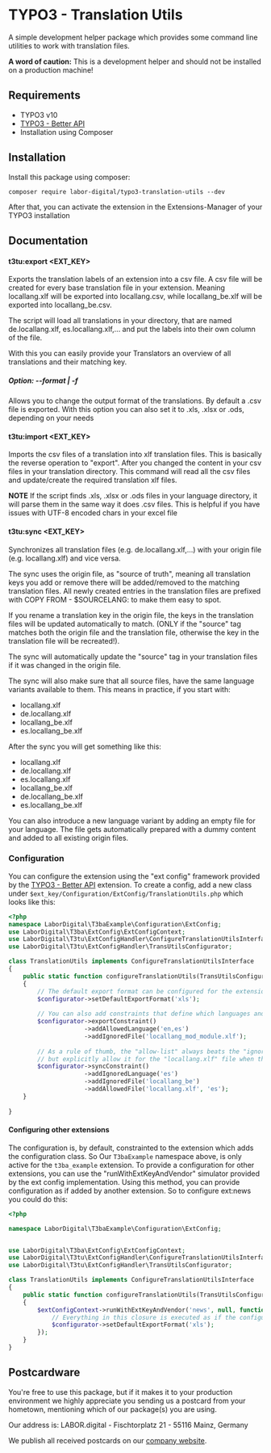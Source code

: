 # TYPO3 - Translation Utils

A simple development helper package which provides some command line utilities to work with translation files.

**A word of caution:** This is a development helper and should not be installed on a production machine!

## Requirements

- TYPO3 v10
- [TYPO3 - Better API](https://github.com/labor-digital/typo3-better-api)
- Installation using Composer

## Installation

Install this package using composer:

```
composer require labor-digital/typo3-translation-utils --dev
```

After that, you can activate the extension in the Extensions-Manager of your TYPO3 installation

## Documentation

#### t3tu:export <EXT_KEY>

Exports the translation labels of an extension into a csv file. A csv file will be created for every base translation file in your extension. Meaning
locallang.xlf will be exported into locallang.csv, while locallang_be.xlf will be exported into locallang_be.csv.

The script will load all translations in your directory, that are named de.locallang.xlf, es.locallang.xlf,... and put the labels into their own column of the
file.

With this you can easily provide your Translators an overview of all translations and their matching key.

##### Option: --format | -f

Allows you to change the output format of the translations. By default a .csv file is exported. With this option you can also set it to .xls, .xlsx or .ods,
depending on your needs

#### t3tu:import <EXT_KEY>

Imports the csv files of a translation into xlf translation files. This is basically the reverse operation to "export". After you changed the content in your
csv files in your translation directory. This command will read all the csv files and update/create the required translation xlf files.

**NOTE**
If the script finds .xls, .xlsx or .ods files in your language directory, it will parse them in the same way it does .csv files. This is helpful if you have
issues with UTF-8 encoded chars in your excel file

#### t3tu:sync <EXT_KEY>

Synchronizes all translation files (e.g. de.locallang.xlf,...) with your origin file (e.g. locallang.xlf) and vice versa.

The sync uses the origin file, as "source of truth", meaning all translation keys you add or remove there will be added/removed to the matching translation
files. All newly created entries in the translation files are prefixed with COPY FROM - $SOURCELANG: to make them easy to spot.

If you rename a translation key in the origin file, the keys in the translation files will be updated automatically to match.
(ONLY if the "source" tag matches both the origin file and the translation file, otherwise the key in the translation file will be recreated!).

The sync will automatically update the "source" tag in your translation files if it was changed in the origin file.

The sync will also make sure that all source files, have the same language variants available to them. This means in practice, if you start with:

- locallang.xlf
- de.locallang.xlf
- locallang_be.xlf
- es.locallang_be.xlf

After the sync you will get something like this:

- locallang.xlf
- de.locallang.xlf
- es.locallang.xlf
- locallang_be.xlf
- de.locallang_be.xlf
- es.locallang_be.xlf

You can also introduce a new language variant by adding an empty file for your language. The file gets automatically prepared with a dummy content and added to
all existing origin files.

### Configuration

You can configure the extension using the "ext config" framework provided by the [TYPO3 - Better API](https://github.com/labor-digital/typo3-better-api)
extension. To create a config, add a new class under `$ext_key/Configuration/ExtConfig/TranslationUtils.php` which looks like this:

```php
<?php
namespace LaborDigital\T3baExample\Configuration\ExtConfig;
use LaborDigital\T3ba\ExtConfig\ExtConfigContext;
use LaborDigital\T3tu\ExtConfigHandler\ConfigureTranslationUtilsInterface;
use LaborDigital\T3tu\ExtConfigHandler\TransUtilsConfigurator;

class TranslationUtils implements ConfigureTranslationUtilsInterface
{
    public static function configureTranslationUtils(TransUtilsConfigurator $configurator, ExtConfigContext $extConfigContext): void
    {
        // The default export format can be configured for the extension
        $configurator->setDefaultExportFormat('xls');
        
        // You can also add constraints that define which languages and/or files should be included by specific actions or not.
        $configurator->exportConstraint()
                     ->addAllowedLanguage('en,es')
                     ->addIgnoredFile('locallang_mod_module.xlf');
        
        // As a rule of thumb, the "allow-list" always beats the "ignore-list". So in this example, we ignore spanish
        // but explicitly allow it for the "locallang.xlf" file when the t3tu:sync command is executed.
        $configurator->syncConstraint()
                     ->addIgnoredLanguage('es')
                     ->addIgnoredFile('locallang_be')
                     ->addAllowedFile('locallang.xlf', 'es');
    }
    
}
```

#### Configuring other extensions

The configuration is, by default, constrainted to the extension which adds the configuration class. So Our `T3baExample` namespace above, is only active for
the `t3ba_example` extension. To provide a configuration for other extensions, you can use the "runWithExtKeyAndVendor"
simulator provided by the ext config implementation. Using this method, you can provide configuration as if added by another extension. So to configure ext:news
you could do this:

```php
<?php

namespace LaborDigital\T3baExample\Configuration\ExtConfig;


use LaborDigital\T3ba\ExtConfig\ExtConfigContext;
use LaborDigital\T3tu\ExtConfigHandler\ConfigureTranslationUtilsInterface;
use LaborDigital\T3tu\ExtConfigHandler\TransUtilsConfigurator;

class TranslationUtils implements ConfigureTranslationUtilsInterface
{
    public static function configureTranslationUtils(TransUtilsConfigurator $configurator, ExtConfigContext $extConfigContext): void
    {
        $extConfigContext->runWithExtKeyAndVendor('news', null, function () use ($configurator) {
            // Everything in this closure is executed as if the configuration was added by ext:news
            $configurator->setDefaultExportFormat('xls');
        });
    }
}

```

## Postcardware

You're free to use this package, but if it makes it to your production environment we highly appreciate you sending us a postcard from your hometown, mentioning
which of our package(s) you are using.

Our address is: LABOR.digital - Fischtorplatz 21 - 55116 Mainz, Germany

We publish all received postcards on our [company website](https://labor.digital).
